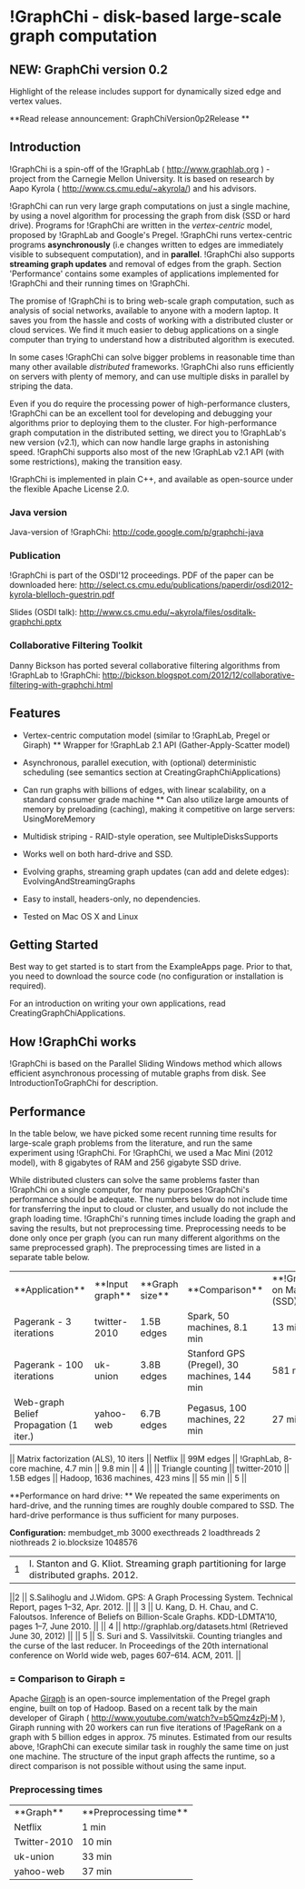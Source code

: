 # !GraphChi - disk-based large-scale graph computation

## NEW: GraphChi version 0.2

Highlight of the release includes support for dynamically sized edge and vertex values.

**Read release announcement: GraphChiVersion0p2Release **

## Introduction

!GraphChi is a spin-off of the !GraphLab ( http://www.graphlab.org ) -project from the Carnegie Mellon University. It is based on research by Aapo Kyrola ( http://www.cs.cmu.edu/~akyrola/) and his advisors. 

!GraphChi can run very large graph computations on just a single machine, by using a novel algorithm for processing the graph from disk (SSD or hard drive). Programs for !GraphChi are written in the *vertex-centric* model, proposed by !GraphLab and Google's Pregel. !GraphChi runs vertex-centric programs **asynchronously** (i.e changes written to edges are immediately visible to subsequent computation), and in **parallel**.  !GraphChi also supports **streaming graph updates** and removal of edges from the graph. Section 'Performance' contains some examples of applications implemented for !GraphChi and their running times on !GraphChi.

The promise of !GraphChi is to bring web-scale graph computation, such as analysis of social networks, available to anyone with a modern laptop. It saves you from the hassle and costs of working with a distributed cluster or cloud services. We find it much easier to debug applications on a single computer than trying to understand how a distributed algorithm is executed. 

In some cases !GraphChi can solve bigger problems in reasonable time than many other available *distributed* frameworks. !GraphChi also runs efficiently on servers with plenty of memory, and can use multiple disks in parallel by striping the data.

Even if you do require the processing power of high-performance clusters, !GraphChi can be an excellent tool for developing and debugging your algorithms prior to deploying them to the cluster. For high-performance graph computation in the distributed setting, we direct you to !GraphLab's new version (v2.1), which can now handle large graphs in astonishing speed. !GraphChi supports also most of the new !GraphLab v2.1 API (with some restrictions), making the transition easy.

!GraphChi is implemented in plain C++, and available as open-source under the flexible Apache License 2.0.

### Java version

Java-version of !GraphChi: http://code.google.com/p/graphchi-java

### Publication

!GraphChi is part of the OSDI'12 proceedings. PDF of the paper can be downloaded here: http://select.cs.cmu.edu/publications/paperdir/osdi2012-kyrola-blelloch-guestrin.pdf

Slides (OSDI talk): http://www.cs.cmu.edu/~akyrola/files/osditalk-graphchi.pptx

### Collaborative Filtering Toolkit

Danny Bickson has ported several collaborative filtering algorithms from !GraphLab to !GraphChi: 
http://bickson.blogspot.com/2012/12/collaborative-filtering-with-graphchi.html

## Features

- Vertex-centric computation model (similar to !GraphLab, Pregel or Giraph)
  ** Wrapper for !GraphLab 2.1 API (Gather-Apply-Scatter model)
- Asynchronous, parallel execution, with (optional) deterministic scheduling (see semantics section at CreatingGraphChiApplications)

- Can run graphs with billions of edges, with linear scalability, on a standard consumer grade machine
    ** Can also utilize large amounts of memory by preloading (caching), making it competitive on large servers: UsingMoreMemory
- Multidisk striping - RAID-style operation, see MultipleDisksSupports
- Works well on both hard-drive and SSD.
  
- Evolving graphs, streaming graph updates (can add and delete edges): EvolvingAndStreamingGraphs

- Easy to install, headers-only, no dependencies.
- Tested on Mac OS X and Linux

## Getting Started

Best way to get started is to start from the ExampleApps page.
Prior to that, you need to download the source code (no configuration
or installation is required).

For an introduction on writing your own applications, read CreatingGraphChiApplications.

## How !GraphChi works

!GraphChi is based on the Parallel Sliding Windows method which allows efficient asynchronous processing of mutable graphs from disk. See IntroductionToGraphChi for description.

## Performance

In the table below, we have picked some recent running time results for large-scale graph problems from the literature, and run the same experiment using !GraphChi. For !GraphChi, we used a Mac Mini (2012 model), with 8 gigabytes of RAM and 256 gigabyte SSD drive. 

While distributed clusters can solve the same problems faster than !GraphChi on a single computer, for many purposes !GraphChi's performance should be adequate. The numbers below do not include time for transferring the input to cloud or cluster, and usually do not include the graph loading time. !GraphChi's running times include loading the graph and saving the results, but not preprocessing time. Preprocessing needs to be done only once per graph (you can run many different algorithms on the same preprocessed graph). The preprocessing times are listed in a separate table below.


<table>
  <tr><td>**Application**</td><td>**Input graph**</td><td>**Graph size**</td><td>**Comparison**</td><td>**!GraphChi on Mac Mini (SSD)**</td><td>Ref</td></tr>
  <tr><td>Pagerank - 3 iterations</td><td>twitter-2010</td><td>1.5B edges</td><td>Spark, 50 machines, 8.1 min</td><td>13 min</td><td>1</td></tr>
  <tr><td>Pagerank - 100 iterations</td><td>uk-union</td><td>3.8B edges</td><td>Stanford GPS (Pregel), 30 machines, 144 min</td><td>581 min</td><td>2</td></tr>
  <tr><td>Web-graph Belief Propagation (1 iter.)</td><td>yahoo-web</td><td>6.7B edges</td><td>Pegasus, 100 machines, 22 min</td><td>27 min</td><td>3</td></tr>
</table>
|| Matrix factorization (ALS), 10 iters || Netflix || 99M edges || !GraphLab, 8-core machine, 4.7 min || 9.8 min || 4 || 
|| Triangle counting || twitter-2010 || 1.5B edges || Hadoop, 1636 machines, 423 mins || 55 min || 5 ||


**Performance on hard drive: ** We repeated the same experiments on hard-drive, and the running times are roughly double compared to SSD. The hard-drive performance is thus sufficient for many purposes.

**Configuration:** 
     membudget_mb 3000  execthreads 2 loadthreads 2 niothreads 2 io.blocksize 1048576

<table>
  <tr><td>1</td><td>I. Stanton and G. Kliot. Streaming graph partitioning for large distributed graphs. 2012.</td></tr>
</table>
||2 || S.Salihoglu and J.Widom. GPS: A Graph Processing System. Technical Report, pages 1–32, Apr. 2012. || 
|| 3 || U. Kang, D. H. Chau, and C. Faloutsos. Inference of Beliefs on Billion-Scale Graphs. KDD-LDMTA’10, pages 1–7, June 2010. ||
|| 4 || http://graphlab.org/datasets.html (Retrieved June 30, 2012) ||
|| 5 || S. Suri and S. Vassilvitskii. Counting triangles and the curse of the last reducer. In Proceedings of the 20th international conference on World wide web, pages 607–614. ACM, 2011. ||

### = Comparison to Giraph =

Apache [Giraph](http://giraph.apache.org/) is an open-source implementation of the Pregel graph engine, built on top of Hadoop. Based on a recent talk by the main developer of Giraph ( http://www.youtube.com/watch?v=b5Qmz4zPj-M ), Giraph running with 20 workers can run five iterations of !PageRank  on a graph with 5 billion edges in approx. 75 minutes. Estimated from our results above, !GraphChi can execute similar task in roughly the same time on just one machine. The structure of the input graph affects the runtime, so a direct comparison is not possible without using the same input.  

### Preprocessing times

<table>
  <tr><td>**Graph**</td><td>**Preprocessing time**</td></tr>
  <tr><td>Netflix</td><td>1 min</td></tr>
  <tr><td>Twitter-2010</td><td>10 min</td></tr>
  <tr><td>uk-union</td><td>33 min</td></tr>
  <tr><td>yahoo-web</td><td>37 min</td></tr>
</table>